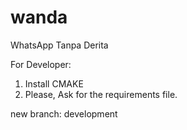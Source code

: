 # wanda
WhatsApp Tanpa Derita

For Developer: 
1. Install CMAKE
2. Please, Ask for the requirements file.


new branch: development
